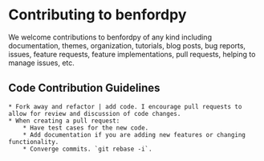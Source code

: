 # Contributing to benfordpy
  
We welcome contributions to benfordpy of any kind including documentation, themes,
organization, tutorials, blog posts, bug reports, issues, feature requests,
feature implementations, pull requests, helping to manage issues, etc.

## Code Contribution Guidelines
    * Fork away and refactor | add code. I encourage pull requests to allow for review and discussion of code changes.
    * When creating a pull request:
        * Have test cases for the new code.
        * Add documentation if you are adding new features or changing functionality.
        * Converge commits. `git rebase -i`.
